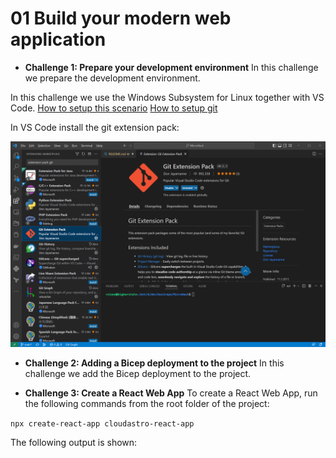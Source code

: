 # **01 Build your modern web application**

- **Challenge 1: Prepare your development environment**
In this challenge we prepare the development environment.

In this challenge we use the Windows Subsystem for Linux together with VS Code.
[How to setup this scenario](https://learn.microsoft.com/en-us/windows/wsl/install)
[How to setup git](https://docs.github.com/en/get-started/quickstart/set-up-git)

In VS Code install the git extension pack:

![image](./.images/01-git-extension-pack.png)



- **Challenge 2: Adding a Bicep deployment to the project**
In this challenge we add the Bicep deployment to the project.

- **Challenge 3: Create a React Web App**
To create a React Web App, run the following commands from the root folder of the project:

`npx create-react-app cloudastro-react-app`

The following output is shown:
